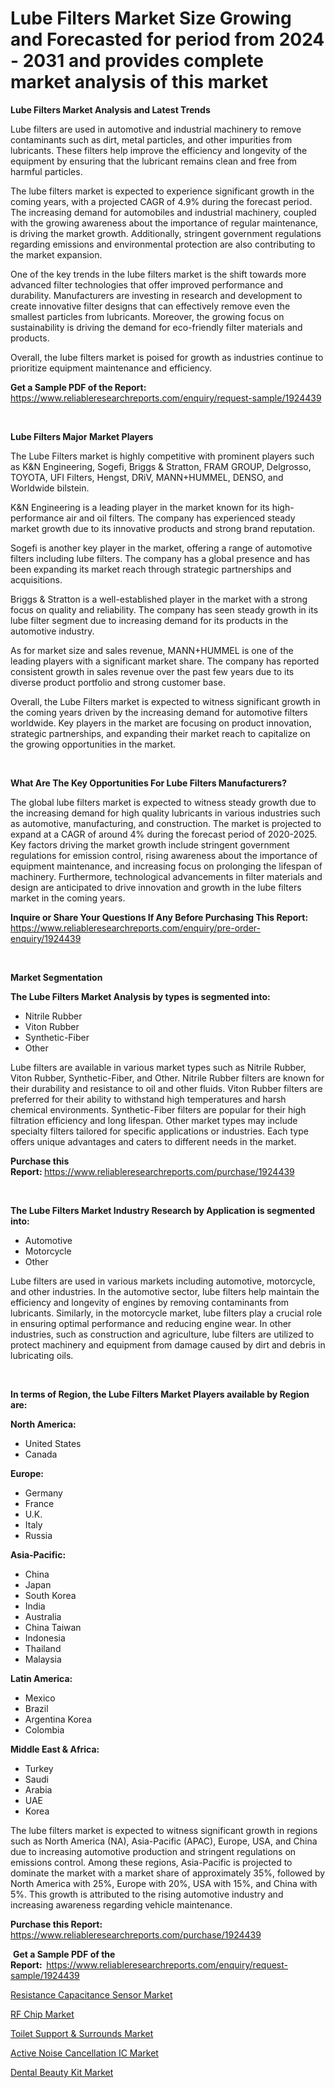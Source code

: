 <p><h1>Lube Filters Market Size Growing and Forecasted for period from 2024 - 2031 and provides complete market analysis of this market</h1></p><p><strong>Lube Filters Market Analysis and Latest Trends</strong></p>
<p><p>Lube filters are used in automotive and industrial machinery to remove contaminants such as dirt, metal particles, and other impurities from lubricants. These filters help improve the efficiency and longevity of the equipment by ensuring that the lubricant remains clean and free from harmful particles.</p><p>The lube filters market is expected to experience significant growth in the coming years, with a projected CAGR of 4.9% during the forecast period. The increasing demand for automobiles and industrial machinery, coupled with the growing awareness about the importance of regular maintenance, is driving the market growth. Additionally, stringent government regulations regarding emissions and environmental protection are also contributing to the market expansion.</p><p>One of the key trends in the lube filters market is the shift towards more advanced filter technologies that offer improved performance and durability. Manufacturers are investing in research and development to create innovative filter designs that can effectively remove even the smallest particles from lubricants. Moreover, the growing focus on sustainability is driving the demand for eco-friendly filter materials and products.</p><p>Overall, the lube filters market is poised for growth as industries continue to prioritize equipment maintenance and efficiency.</p></p>
<p><strong>Get a Sample PDF of the Report:&nbsp;</strong> <a href="https://www.reliableresearchreports.com/enquiry/request-sample/1924439">https://www.reliableresearchreports.com/enquiry/request-sample/1924439</a></p>
<p>&nbsp;</p>
<p><strong>Lube Filters Major Market Players</strong></p>
<p><p>The Lube Filters market is highly competitive with prominent players such as K&N Engineering, Sogefi, Briggs & Stratton, FRAM GROUP, Delgrosso, TOYOTA, UFI Filters, Hengst, DRiV, MANN+HUMMEL, DENSO, and Worldwide bilstein. </p><p>K&N Engineering is a leading player in the market known for its high-performance air and oil filters. The company has experienced steady market growth due to its innovative products and strong brand reputation. </p><p>Sogefi is another key player in the market, offering a range of automotive filters including lube filters. The company has a global presence and has been expanding its market reach through strategic partnerships and acquisitions. </p><p>Briggs & Stratton is a well-established player in the market with a strong focus on quality and reliability. The company has seen steady growth in its lube filter segment due to increasing demand for its products in the automotive industry. </p><p>As for market size and sales revenue, MANN+HUMMEL is one of the leading players with a significant market share. The company has reported consistent growth in sales revenue over the past few years due to its diverse product portfolio and strong customer base. </p><p>Overall, the Lube Filters market is expected to witness significant growth in the coming years driven by the increasing demand for automotive filters worldwide. Key players in the market are focusing on product innovation, strategic partnerships, and expanding their market reach to capitalize on the growing opportunities in the market.</p></p>
<p>&nbsp;</p>
<p><strong>What Are The Key Opportunities For Lube Filters Manufacturers?</strong></p>
<p><p>The global lube filters market is expected to witness steady growth due to the increasing demand for high quality lubricants in various industries such as automotive, manufacturing, and construction. The market is projected to expand at a CAGR of around 4% during the forecast period of 2020-2025. Key factors driving the market growth include stringent government regulations for emission control, rising awareness about the importance of equipment maintenance, and increasing focus on prolonging the lifespan of machinery. Furthermore, technological advancements in filter materials and design are anticipated to drive innovation and growth in the lube filters market in the coming years.</p></p>
<p><strong>Inquire or Share Your Questions If Any Before Purchasing This Report:</strong> <a href="https://www.reliableresearchreports.com/enquiry/pre-order-enquiry/1924439">https://www.reliableresearchreports.com/enquiry/pre-order-enquiry/1924439</a></p>
<p>&nbsp;</p>
<p><strong>Market Segmentation</strong></p>
<p><strong>The Lube Filters Market Analysis by types is segmented into:</strong></p>
<p><ul><li>Nitrile Rubber</li><li>Viton Rubber</li><li>Synthetic-Fiber</li><li>Other</li></ul></p>
<p><p>Lube filters are available in various market types such as Nitrile Rubber, Viton Rubber, Synthetic-Fiber, and Other. Nitrile Rubber filters are known for their durability and resistance to oil and other fluids. Viton Rubber filters are preferred for their ability to withstand high temperatures and harsh chemical environments. Synthetic-Fiber filters are popular for their high filtration efficiency and long lifespan. Other market types may include specialty filters tailored for specific applications or industries. Each type offers unique advantages and caters to different needs in the market.</p></p>
<p><strong>Purchase this Report:&nbsp;</strong><a href="https://www.reliableresearchreports.com/purchase/1924439">https://www.reliableresearchreports.com/purchase/1924439</a></p>
<p>&nbsp;</p>
<p><strong>The Lube Filters Market Industry Research by Application is segmented into:</strong></p>
<p><ul><li>Automotive</li><li>Motorcycle</li><li>Other</li></ul></p>
<p><p>Lube filters are used in various markets including automotive, motorcycle, and other industries. In the automotive sector, lube filters help maintain the efficiency and longevity of engines by removing contaminants from lubricants. Similarly, in the motorcycle market, lube filters play a crucial role in ensuring optimal performance and reducing engine wear. In other industries, such as construction and agriculture, lube filters are utilized to protect machinery and equipment from damage caused by dirt and debris in lubricating oils.</p></p>
<p>&nbsp;</p>
<p><strong>In terms of Region, the Lube Filters Market Players available by Region are:</strong></p>
<p>
    <p> <strong> North America: </strong>
        <ul>
            <li>United States</li>
            <li>Canada</li>
        </ul>
        </p> 
    <p> <strong> Europe: </strong>
        <ul>
            <li>Germany</li>
            <li>France</li>
            <li>U.K.</li>
            <li>Italy</li>
            <li>Russia</li>
        </ul>
        </p> 
    <p> <strong> Asia-Pacific: </strong>
        <ul>
            <li>China</li>
            <li>Japan</li>
            <li>South Korea</li>
            <li>India</li>
            <li>Australia</li>
            <li>China Taiwan</li>
            <li>Indonesia</li>
            <li>Thailand</li>
            <li>Malaysia</li>
        </ul>
        </p> 
    <p> <strong> Latin America: </strong>
        <ul>
            <li>Mexico</li>
            <li>Brazil</li>
            <li>Argentina Korea</li>
            <li>Colombia</li>
        </ul>
        </p> 
    <p> <strong> Middle East & Africa: </strong>
        <ul>
            <li>Turkey</li>
            <li>Saudi</li>
            <li>Arabia</li>
            <li>UAE</li>
            <li>Korea</li>
        </ul>
    </p>
    </p>
<p><p>The lube filters market is expected to witness significant growth in regions such as North America (NA), Asia-Pacific (APAC), Europe, USA, and China due to increasing automotive production and stringent regulations on emissions control. Among these regions, Asia-Pacific is projected to dominate the market with a market share of approximately 35%, followed by North America with 25%, Europe with 20%, USA with 15%, and China with 5%. This growth is attributed to the rising automotive industry and increasing awareness regarding vehicle maintenance.</p></p>
<p><strong>Purchase this Report: </strong><a href="https://www.reliableresearchreports.com/purchase/1924439">https://www.reliableresearchreports.com/purchase/1924439</a></p>
<p>&nbsp;<strong>Get a Sample PDF of the Report:&nbsp;&nbsp;</strong><a href="https://www.reliableresearchreports.com/enquiry/request-sample/1924439">https://www.reliableresearchreports.com/enquiry/request-sample/1924439</a></p>
<p><strong></strong></p>
<p><p><a href="https://angry-finch-aaf.notion.site/Resistance-Capacitance-Sensor-Market-Size-Global-Industry-Overview-Market-Segmentation-and-Forecas-d624e1e436444536b2ad5dea094bb07e">Resistance Capacitance Sensor Market</a></p><p><a href="https://view.publitas.com/reportprime-1/rf-chip-market-size-reflecting-a-forecast-till-2031-market-by-type-by-application-and-by-geography/">RF Chip Market</a></p><p><a href="https://github.com/nancykennedykellievqfqt2/Market-Research-Report-List-1/blob/main/toilet-support-surrounds-market.md">Toilet Support & Surrounds Market</a></p><p><a href="https://view.publitas.com/reportprime-1/active-noise-cancellation-ic-market-size-furnishes-valuable-information-encompassing-market-share-market-trends-and-projections-spanning-from-2024-to-2031/">Active Noise Cancellation IC Market</a></p><p><a href="https://circular-yam-9b9.notion.site/Dental-Beauty-Kit-Market-Size-Market-Trends-and-Growth-Outlook-forecasted-for-period-from-2024-to--8807a45037264a55bd90891b38902f07">Dental Beauty Kit Market</a></p></p>